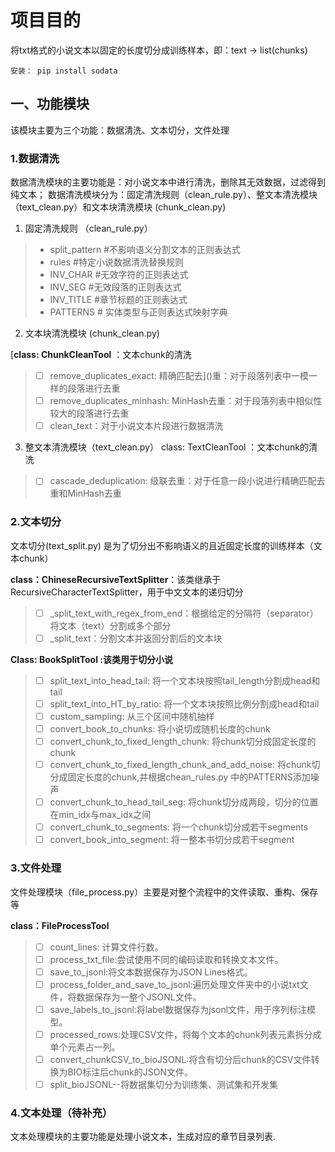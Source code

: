 # 项目目的

将txt格式的小说文本以固定的长度切分成训练样本，即：text -> list(chunks)

` 安装： pip install sodata `
## 一、功能模块
该模块主要为三个功能：数据清洗、文本切分，文件处理
### 1.数据清洗
数据清洗模块的主要功能是：对小说文本中进行清洗，删除其无效数据，过滤得到纯文本；
数据清洗模块分为：固定清洗规则（clean_rule.py）、整文本清洗模块（text_clean.py）和文本块清洗模块 (chunk_clean.py)
1. 固定清洗规则 （clean_rule.py）
> * split_pattern    #不影响语义分割文本的正则表达式
> * rules   #特定小说数据清洗替换规则
> * INV_CHAR #无效字符的正则表达式
> * INV_SEG #无效段落的正则表达式
> * INV_TITLE #章节标题的正则表达式
> * PATTERNS # 实体类型与正则表达式映射字典
2. 文本块清洗模块  (chunk_clean.py)

[**class: ChunkCleanTool** ：文本chunk的清洗
> - [ ] remove_duplicates_exact: 精确匹配去]()重：对于段落列表中一模一样的段落进行去重
> - [ ] remove_duplicates_minhash: MinHash去重：对于段落列表中相似性较大的段落进行去重
> - [ ] clean_text：对于小说文本片段进行数据清洗
3. 整文本清洗模块（text_clean.py）
class: TextCleanTool ：文本chunk的清洗
> - [ ] cascade_deduplication: 级联去重：对于任意一段小说进行精确匹配去重和MinHash去重

### 2.文本切分
文本切分(text_split.py) 是为了切分出不影响语义的且近固定长度的训练样本（文本chunk）

**class：ChineseRecursiveTextSplitter**：该类继承于RecursiveCharacterTextSplitter，用于中文文本的递归切分
> - [ ] _split_text_with_regex_from_end：根据给定的分隔符（separator）将文本（text）分割成多个部分
> - [ ] _split_text：分割文本并返回分割后的文本块

**Class: BookSplitTool :该类用于切分小说**
> - [ ] split_text_into_head_tail: 将一个文本块按照tail_length分割成head和tail
> - [ ] split_text_into_HT_by_ratio: 将一个文本块按照比例分割成head和tail
> - [ ] custom_sampling: 从三个区间中随机抽样
> - [ ] convert_book_to_chunks: 将小说切成随机长度的chunk
> - [ ] convert_chunk_to_fixed_length_chunk: 将chunk切分成固定长度的chunk
> - [ ] convert_chunk_to_fixed_length_chunk_and_add_noise: 将chunk切分成固定长度的chunk,并根据chean_rules.py 中的PATTERNS添加噪声
> - [ ] convert_chunk_to_head_tail_seg: 将chunk切分成两段，切分的位置在min_idx与max_idx之间
> - [ ] convert_chunk_to_segments: 将一个chunk切分成若干segments
> - [ ] convert_book_into_segment: 将一整本书切分成若干segment
### 3.文件处理
文件处理模块（file_process.py）主要是对整个流程中的文件读取、重构、保存等

**class：FileProcessTool**
> - [ ] count_lines: 计算文件行数。
> - [ ] process_txt_file:尝试使用不同的编码读取和转换文本文件。
> - [ ] save_to_jsonl:将文本数据保存为JSON Lines格式。
> - [ ] process_folder_and_save_to_jsonl:遍历处理文件夹中的小说txt文件，将数据保存为一整个JSONL文件。
> - [ ] save_labels_to_jsonl:将label数据保存为jsonl文件，用于序列标注模型。
> - [ ] processed_rows:处理CSV文件，将每个文本的chunk列表元素拆分成单个元素占一列。
> - [ ] convert_chunkCSV_to_bioJSONL:将含有切分后chunk的CSV文件转换为BIO标注后chunk的JSON文件。
> - [ ] split_bioJSONL--将数据集切分为训练集、测试集和开发集
### 4.文本处理（待补充）
文本处理模块的主要功能是处理小说文本，生成对应的章节目录列表.